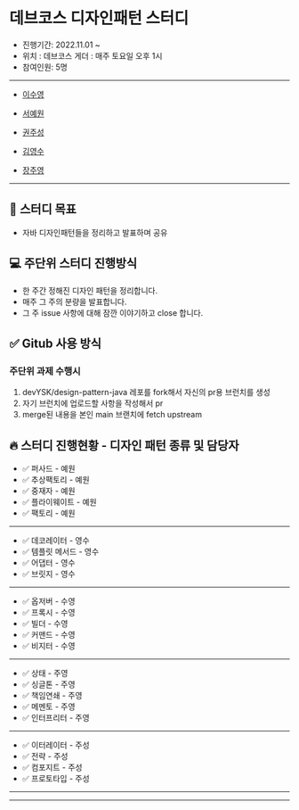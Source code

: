 # 데브코스 디자인패턴 스터디
+ 진행기간: 2022.11.01 ~
+ 위치 : 데브코스 게더 : 매주 토요일 오후 1시
+ 참여인원: 5명


---
  * [이수영](https://github.com/twotwobread)
    
  * [서예원](https://github.com/yewon9609)
    
  * [권주성](https://github.com/JoosungKwon)
    
  * [김영수](https://github.com/devYSK)
    
  * [장주영](https://github.com/cloudwi)
---

## 🎯 스터디 목표
+ 자바 디자인패턴들을 정리하고 발표하며 공유
  <br>

## 💻 주단위 스터디 진행방식
+ 한 주간 정해진 디자인 패턴을 정리합니다.
+ 매주 그 주의 분량을 발표합니다.
+ 그 주 issue 사항에 대해 잠깐 이야기하고 close 합니다.
  <br>

## ✅ Gitub 사용 방식
### 주단위 과제 수행시
1. devYSK/design-pattern-java 레포를 fork해서 자신의 pr용 브런치를 생성
2. 자기 브런치에 업로드할 사항을 작성해서 pr
3. merge된 내용을 본인 main 브랜치에 fetch upstream


## 🔥 스터디 진행현황 - 디자인 패턴 종류 및 담당자 
* ✅ 퍼사드 - 예원 
* ✅ 추상팩토리 - 예원
* ✅ 중재자 - 예원
* ✅ 플라이웨이트 - 예원
* ✅ 팩토리 - 예원

---

* ✅ 데코레이터 - 영수
* ✅ 템플릿 메서드 - 영수
* ✅ 어댑터 - 영수   
* ✅ 브릿지 - 영수

---

* ✅ 옵저버 - 수영
* ✅ 프록시 - 수영 
* ✅ 빌더 - 수영
* ✅ 커맨드 - 수영 
* ✅ 비지터 - 수영

---
* ✅ 상태 - 주영
* ✅ 싱글톤 - 주영
* ✅ 책임연쇄 - 주영
* ✅ 메멘토 - 주영
* ✅ 인터프리터 - 주영

---

* ✅ 이터레이터 - 주성 
* ✅ 전략 - 주성 
* ✅ 컴포지트 - 주성
* ✅ 프로토타입 - 주성
---------- 

****
